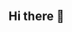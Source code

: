 ## Hi there 👋

<!--
**clairehayashi/clairehayashi** is a ✨ _special_ ✨ repository because its `README.md` (this file) appears on your GitHub profile.

<Body>

<h3>New here<h3/>

<Body/>
- 🔭 I’m currently working on ...
- 🌱 I’m currently learning ...
- 👯 I’m looking to collaborate on ...
- 🤔 I’m looking for help with ...
- 💬 Ask me about ...
- 📫 How to reach me: ...
- 😄 Pronouns: ...
- ⚡ Fun fact: ...
-->
